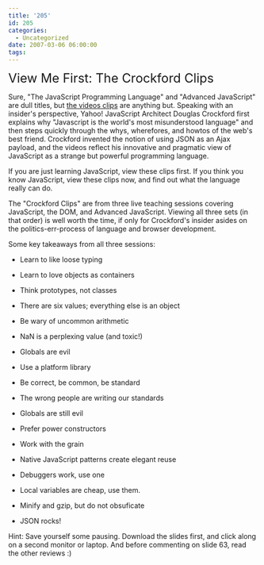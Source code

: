 ```yaml
---
title: '205'
id: 205
categories:
  - Uncategorized
date: 2007-03-06 06:00:00
tags:
---
```


<span style="font-size:180%;">View Me First: The Crockford Clips</span>

Sure, "The JavaScript Programming Language" and "Advanced JavaScript" are dull titles, but [the videos clips](http://developer.yahoo.com/yui/theater/) are anything but. Speaking with an insider's perspective, Yahoo! JavaScript Architect Douglas Crockford first explains why "Javascript is the world's most misunderstood language"  and then steps quickly through the whys, wherefores, and howtos of the web's best friend. Crockford invented the notion of using JSON as an Ajax payload, and the videos reflect his innovative and pragmatic view of JavaScript as a strange but powerful programming language. 

If you are just learning JavaScript, view these clips first. If you think you know JavaScript, view these clips now, and find out what the language really can do.

The "Crockford Clips" are from three live teaching sessions covering JavaScript, the DOM, and Advanced JavaScript. Viewing all three sets (in that order) is well worth the time, if only for Crockford's insider asides on the politics-err-process of language and browser development. 

Some key takeaways from all three sessions:

*   Learn to like loose typing

*   Learn to love objects as containers

*   Think prototypes, not classes

*   There are six values; everything else is an object

*   Be wary of uncommon arithmetic

*   NaN is a perplexing value (and toxic!)

*   Globals are evil

*   Use a platform library

*   Be correct, be common, be standard

*   The wrong people are writing our standards

*   Globals are still evil

*   Prefer power constructors

*   Work with the grain

*   Native JavaScript patterns create elegant reuse

*   Debuggers work, use one

*   Local variables are cheap, use them.

*   Minify and gzip, but do not obsuficate

*   JSON rocks!

Hint: Save yourself some pausing. Download the slides first, and click along on a second monitor or laptop. And before commenting on slide 63, read the other reviews :)